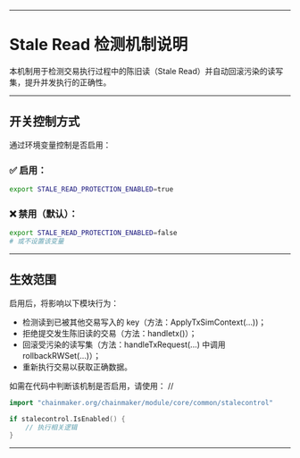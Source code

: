 
---

# Stale Read 检测机制说明

本机制用于检测交易执行过程中的陈旧读（Stale Read）并自动回滚污染的读写集，提升并发执行的正确性。

---

## 开关控制方式

通过环境变量控制是否启用：

### ✅ 启用：

```bash
export STALE_READ_PROTECTION_ENABLED=true
```

### ❌ 禁用（默认）：

```bash
export STALE_READ_PROTECTION_ENABLED=false
# 或不设置该变量
```

---

## 生效范围

启用后，将影响以下模块行为：

* 检测读到已被其他交易写入的 key（方法：ApplyTxSimContext(...))；
* 拒绝提交发生陈旧读的交易（方法：handletx()）；
* 回滚受污染的读写集（方法：handleTxRequest(...) 中调用 rollbackRWSet(...)）；
* 重新执行交易以获取正确数据。


如需在代码中判断该机制是否启用，请使用：
//
```go
import "chainmaker.org/chainmaker/module/core/common/stalecontrol"

if stalecontrol.IsEnabled() {
    // 执行相关逻辑
}
```

---

